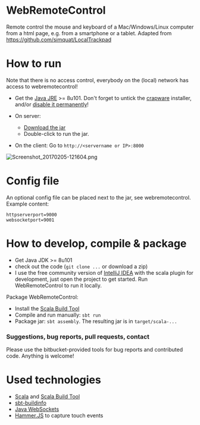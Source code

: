 # WebRemoteControl
Remote control the mouse and keyboard of a Mac/Windows/Linux computer from a html page, e.g. from a smartphone or a tablet. Adapted from https://github.com/simquat/LocalTrackpad

# How to run
Note that there is no access control, everybody on the (local) network has access to webremotecontrol!

* Get the [Java JRE](http://www.oracle.com/technetwork/java/javase/downloads/index.html) >= 8u101. Don't forget to untick the [crapware](https://www.google.com/search?q=java+crapware) installer, and/or [disable it permanently](https://www.java.com/en/download/faq/disable_offers.xml)!
* On server: 
    * [Download the jar](https://bitbucket.org/wolfgang/webremotecontrol/downloads)
    * Double-click to run the jar.

* On the client: Go to `http://<servername or IP>:8000`

![Screenshot_20170205-121604.png](https://bitbucket.org/repo/AxyGpB/images/1468820713-Screenshot_20170205-121604.png)

# Config file
An optional config file can be placed next to the jar, see webremotecontrol. Example content:

    httpserverport=9000
    websocketport=9001

# How to develop, compile & package

* Get Java JDK >= 8u101
* check out the code (`git clone ...` or download a zip) 
* I use the free community version of [IntelliJ IDEA](https://www.jetbrains.com/idea/download/) with the scala 
plugin for development, just open the project to get started. Run WebRemoteControl to run it locally.

Package WebRemoteControl:

* Install the [Scala Build Tool](http://www.scala-sbt.org/)
* Compile and run manually: `sbt run`
* Package jar: `sbt assembly`. The resulting jar is in `target/scala-...`

### Suggestions, bug reports, pull requests, contact ###
Please use the bitbucket-provided tools for bug reports and contributed code. Anything is welcome!

# Used technologies

* [Scala](http://www.scala-lang.org) and [Scala Build Tool](http://www.scala-sbt.org)
* [sbt-buildinfo](https://github.com/sbt/sbt-buildinfo)
* [Java WebSockets](https://github.com/TooTallNate/Java-WebSocket)
* [Hammer.JS](http://hammerjs.github.io/) to capture touch events